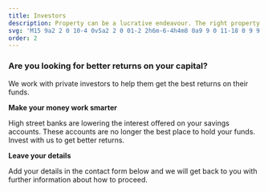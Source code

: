 ```yaml
---
title: Investors
description: Property can be a lucrative endeavour. The right property can offer enticing gains. We work with investors to help them get the best returns on their capital.
svg: 'M15 9a2 2 0 10-4 0v5a2 2 0 01-2 2h6m-6-4h4m8 0a9 9 0 11-18 0 9 9 0 0118 0z'
order: 2
---
```


### Are you looking for better returns on your capital?

We work with private investors to help them get the best returns on their funds.

**Make your money work smarter**

High street banks are lowering the interest offered on your savings accounts. These accounts are no longer the best place to hold your funds. Invest with us to get better returns.

**Leave your details**

Add your details in the contact form below and we will get back to you with further information about how to proceed.
